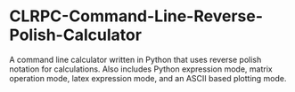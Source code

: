 # CLRPC-Command-Line-Reverse-Polish-Calculator
A command line calculator written in Python that uses reverse polish notation for calculations. Also includes Python expression mode, matrix operation mode, latex expression mode, and an ASCII based plotting mode.
